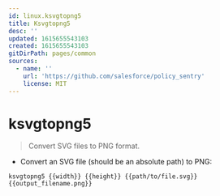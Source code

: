 ```yaml
---
id: linux.ksvgtopng5
title: Ksvgtopng5
desc: ''
updated: 1615655543103
created: 1615655543103
gitDirPath: pages/common
sources:
  - name: ''
    url: 'https://github.com/salesforce/policy_sentry'
    license: MIT
---
```

# ksvgtopng5

> Convert SVG files to PNG format.

- Convert an SVG file (should be an absolute path) to PNG:

`ksvgtopng5 {{width}} {{height}} {{path/to/file.svg}} {{output_filename.png}}`


